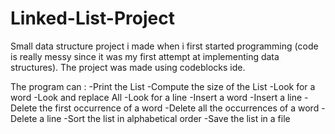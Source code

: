 # Linked-List-Project
Small data structure project i made when i first started programming (code is really messy since it was my first attempt at implementing data structures). The project was made using codeblocks ide.

The program can :
-Print the List
-Compute the size of the List
-Look for a word
-Look and replace All
-Look for a line
-Insert a word
-Insert a line
-Delete the first occurrence of a word
-Delete all the occurrences of a word
-Delete a line
-Sort the list in alphabetical order
-Save the list in a file
